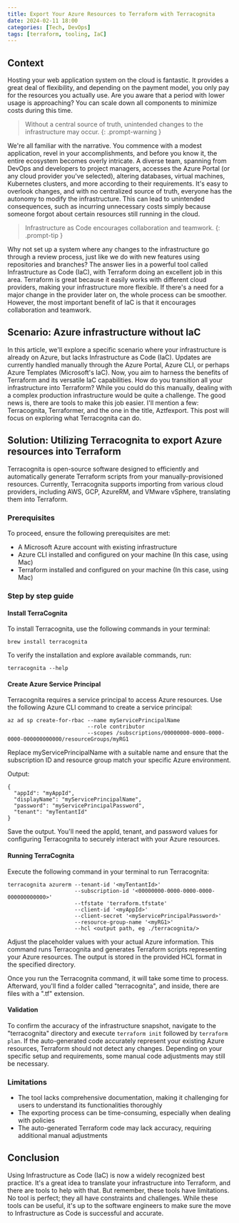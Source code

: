 ```yaml
---
title: Export Your Azure Resources to Terraform with Terracognita
date: 2024-02-11 18:00
categories: [Tech, DevOps]
tags: [terraform, tooling, IaC]
---
```


## Context
Hosting your web application system on the cloud is fantastic. It provides a great deal of flexibility, and depending on the payment model, you only pay for the resources you actually use. Are you aware that a period with lower usage is approaching? You can scale down all components to minimize costs during this time.

> Without a central source of truth, unintended changes to the infrastructure may occur.
{: .prompt-warning }

We're all familiar with the narrative. You commence with a modest application, revel in your accomplishments, and before you know it, the entire ecosystem becomes overly intricate. A diverse team, spanning from DevOps and developers to project managers, accesses the Azure Portal (or any cloud provider you've selected), altering databases, virtual machines, Kubernetes clusters, and more according to their requirements. It's easy to overlook changes, and with no centralized source of truth, everyone has the autonomy to modify the infrastructure. This can lead to unintended consequences, such as incurring unnecessary costs simply because someone forgot about certain resources still running in the cloud.

> Infrastructure as Code encourages collaboration and teamwork.
{: .prompt-tip }

Why not set up a system where any changes to the infrastructure go through a review process, just like we do with new features using repositories and branches? The answer lies in a powerful tool called Infrastructure as Code (IaC), with Terraform doing an excellent job in this area. Terraform is great because it easily works with different cloud providers, making your infrastructure more flexible. If there's a need for a major change in the provider later on, the whole process can be smoother. However, the most important benefit of IaC is that it encourages collaboration and teamwork.

## Scenario: Azure infrastructure without IaC

In this article, we'll explore a specific scenario where your infrastructure is already on Azure, but lacks Infrastructure as Code (IaC). Updates are currently handled manually through the Azure Portal, Azure CLI, or perhaps Azure Templates (Microsoft's IaC). Now, you aim to harness the benefits of Terraform and its versatile IaC capabilities. How do you transition all your infrastructure into Terraform? While you could do this manually, dealing with a complex production infrastructure would be quite a challenge. The good news is, there are tools to make this job easier. I'll mention a few: Terracognita, Terraformer, and the one in the title, Aztfexport. This post will focus on exploring what Terracognita can do.

## Solution: Utilizing Terracognita to export Azure resources into Terraform
Terracognita is open-source software designed to efficiently and automatically generate Terraform scripts from your manually-provisioned resources. Currently, Terracognita supports importing from various cloud providers, including AWS, GCP, AzureRM, and VMware vSphere, translating them into Terraform.
### Prerequisites
To proceed, ensure the following prerequisites are met:
* A Microsoft Azure account with existing infrastructure
* Azure CLI installed and configured on your machine (In this case, using Mac)
* Terraform installed and configured on your machine (In this case, using Mac)

### Step by step guide
#### Install TerraCognita
To install Terracognita, use the following commands in your terminal:
``` terminal
brew install terracognita
```
To verify the installation and explore available commands, run:

``` terminal
terracognita --help
```

#### Create Azure Service Principal
Terracognita requires a service principal to access Azure resources. Use the following Azure CLI command to create a service principal:
``` terminal
az ad sp create-for-rbac --name myServicePrincipalName
                         --role contributor
                         --scopes /subscriptions/00000000-0000-0000-0000-000000000000/resourceGroups/myRG1
```
Replace myServicePrincipalName with a suitable name and ensure that the subscription ID and resource group match your specific Azure environment.

Output:

``` terminal
{
  "appId": "myAppId",
  "displayName": "myServicePrincipalName",
  "password": "myServicePrincipalPassword",
  "tenant": "myTentantId"
}
```
Save the output. You'll need the appId, tenant, and password values for configuring Terracognita to securely interact with your Azure resources.

#### Running TerraCognita
Execute the following command in your terminal to run Terracognita:
``` terminal
terracognita azurerm --tenant-id '<myTentantId>'
                     --subscription-id '<00000000-0000-0000-0000-000000000000>' 
                     --tfstate 'terraform.tfstate' 
                     --client-id '<myAppId>' 
                     --client-secret '<myServicePrincipalPassword>' 
                     --resource-group-name '<myRG1>' 
                     --hcl <output path, eg ./terracognita/> 
```
Adjust the placeholder values with your actual Azure information. This command runs Terracognita and generates Terraform scripts representing your Azure resources. The output is stored in the provided HCL format in the specified directory.

Once you run the Terracognita command, it will take some time to process. Afterward, you'll find a folder called "terracognita", and inside, there are files with a ".tf" extension.

#### Validation
To confirm the accuracy of the infrastructure snapshot, navigate to the "terracognita" directory and execute `terraform init` followed by `terraform plan`. If the auto-generated code accurately represent your existing Azure resources, Terraform should not detect any changes. Depending on your specific setup and requirements, some manual code adjustments may still be necessary.

### Limitations
* The tool lacks comprehensive documentation, making it challenging for users to understand its functionalities thoroughly
* The exporting process can be time-consuming, especially when dealing with policies
* The auto-generated Terraform code may lack accuracy, requiring additional manual adjustments

## Conclusion
Using Infrastructure as Code (IaC) is now a widely recognized best practice. It's a great idea to translate your infrastructure into Terraform, and there are tools to help with that. But remember, these tools have limitations. No tool is perfect; they all have constraints and challenges. While these tools can be useful, it's up to the software engineers to make sure the move to Infrastructure as Code is successful and accurate.
